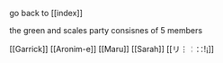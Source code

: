 go back to [[index]]

the green and scales party consisnes of 5 members

[[Garrick]]
[[Aronim-e]]
[[Maru]]
[[Sarah]]
[[リ⋮╎∷!¡]]

